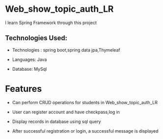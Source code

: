 # Web_show_topic_auth_LR

I learn Spring Framework through this project

## Technologies Used:
- Technologies : spring boot,spring data jpa,Thymeleaf

- Languages: Java

- Database: MySql
# Features
- Can perform CRUD operations for students in Web_show_topic_auth_LR

- User can register account and have checkpass,log in

- Display records in database using sql query
- After successful registration or login, a successful message is displayed





